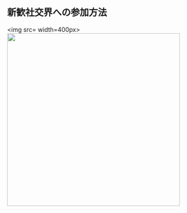 ## 新歓社交界への参加方法
<img src= width=400px>
<img src=https://user-images.githubusercontent.com/29771659/27679919-1aced358-5cf5-11e7-958c-3092de36f56c.png width=400px>
